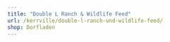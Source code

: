 ```yaml
---
title: "Double L Ranch & Wildlife Feed"
url: /kerrville/double-l-ranch-und-wildlife-feed/
shop: Dorfladen
---
```

